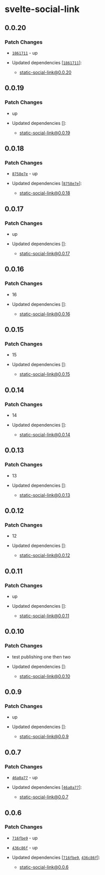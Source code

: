 # svelte-social-link

## 0.0.20

### Patch Changes

- [`1861711`](https://github.com/Ennoriel/social-links/commit/18617118b35b60db42e1a6216df9a4d77a593c9c) - up

- Updated dependencies [[`1861711`](https://github.com/Ennoriel/social-links/commit/18617118b35b60db42e1a6216df9a4d77a593c9c)]:
  - static-social-link@0.0.20

## 0.0.19

### Patch Changes

- up

- Updated dependencies []:
  - static-social-link@0.0.19

## 0.0.18

### Patch Changes

- [`8758e7e`](https://github.com/Ennoriel/social-links/commit/8758e7e2d4a17ee317d8ee74517707073b6f236e) - up

- Updated dependencies [[`8758e7e`](https://github.com/Ennoriel/social-links/commit/8758e7e2d4a17ee317d8ee74517707073b6f236e)]:
  - static-social-link@0.0.18

## 0.0.17

### Patch Changes

- up

- Updated dependencies []:
  - static-social-link@0.0.17

## 0.0.16

### Patch Changes

- 16

- Updated dependencies []:
  - static-social-link@0.0.16

## 0.0.15

### Patch Changes

- 15

- Updated dependencies []:
  - static-social-link@0.0.15

## 0.0.14

### Patch Changes

- 14

- Updated dependencies []:
  - static-social-link@0.0.14

## 0.0.13

### Patch Changes

- 13

- Updated dependencies []:
  - static-social-link@0.0.13

## 0.0.12

### Patch Changes

- 12

- Updated dependencies []:
  - static-social-link@0.0.12

## 0.0.11

### Patch Changes

- up

- Updated dependencies []:
  - static-social-link@0.0.11

## 0.0.10

### Patch Changes

- test publishing one then two

- Updated dependencies []:
  - static-social-link@0.0.10

## 0.0.9

### Patch Changes

- up

- Updated dependencies []:
  - static-social-link@0.0.9

## 0.0.7

### Patch Changes

- [`46a0a77`](https://github.com/Ennoriel/social-links/commit/46a0a7726b8aa9bc237b713c5c207b321c152a86) - up

- Updated dependencies [[`46a0a77`](https://github.com/Ennoriel/social-links/commit/46a0a7726b8aa9bc237b713c5c207b321c152a86)]:
  - static-social-link@0.0.7

## 0.0.6

### Patch Changes

- [`716fbe9`](https://github.com/Ennoriel/social-links/commit/716fbe938e1ff382574dd28d6b2e8d2188881780) - up

- [`436c86f`](https://github.com/Ennoriel/social-links/commit/436c86f82cef99e83749363f6381c1c3c830b166) - up

- Updated dependencies [[`716fbe9`](https://github.com/Ennoriel/social-links/commit/716fbe938e1ff382574dd28d6b2e8d2188881780), [`436c86f`](https://github.com/Ennoriel/social-links/commit/436c86f82cef99e83749363f6381c1c3c830b166)]:
  - static-social-link@0.0.6
